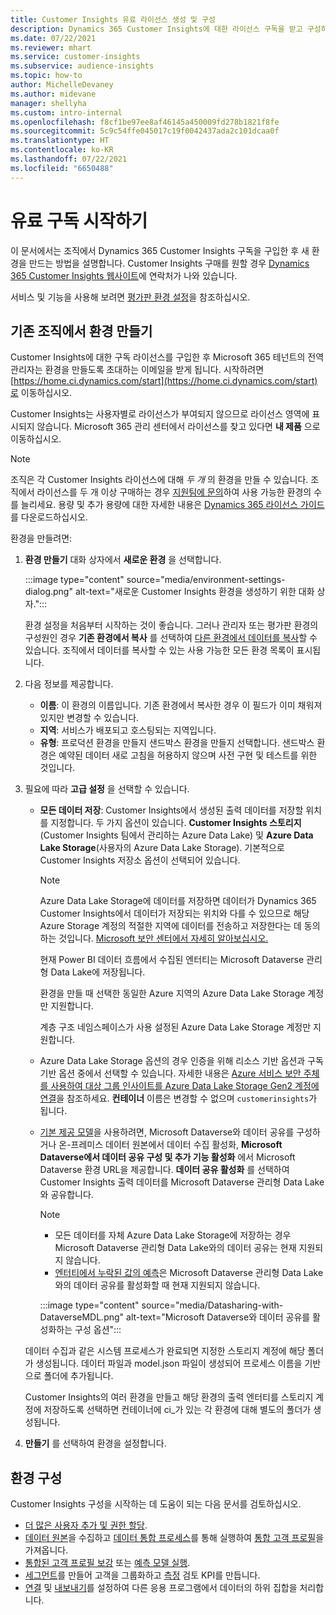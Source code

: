 ```yaml
---
title: Customer Insights 유료 라이선스 생성 및 구성
description: Dynamics 365 Customer Insights에 대한 라이선스 구독을 받고 구성하는 단계입니다.
ms.date: 07/22/2021
ms.reviewer: mhart
ms.service: customer-insights
ms.subservice: audience-insights
ms.topic: how-to
author: MichelleDevaney
ms.author: midevane
manager: shellyha
ms.custom: intro-internal
ms.openlocfilehash: f8cf1be97ee8af46145a450009fd278b1821f8fe
ms.sourcegitcommit: 5c9c54ffe045017c19f0042437ada2c101dcaa0f
ms.translationtype: HT
ms.contentlocale: ko-KR
ms.lasthandoff: 07/22/2021
ms.locfileid: "6650488"
---
```

# <a name="get-started-with-a-paid-subscription"></a>유료 구독 시작하기

이 문서에서는 조직에서 Dynamics 365 Customer Insights 구독을 구입한 후 새 환경을 만드는 방법을 설명합니다. Customer Insights 구매를 원할 경우 [Dynamics 365 Customer Insights 웹사이트](https://dynamics.microsoft.com/ai/customer-insights/)에 연락처가 나와 있습니다. 

서비스 및 기능을 사용해 보려면 [평가판 환경 설정](get-started-trial.md)을 참조하십시오.

## <a name="create-an-environment-in-an-existing-organization"></a>기존 조직에서 환경 만들기

Customer Insights에 대한 구독 라이선스를 구입한 후 Microsoft 365 테넌트의 전역 관리자는 환경을 만들도록 초대하는 이메일을 받게 됩니다. 시작하려면 [https://home.ci.dynamics.com/start](https://home.ci.dynamics.com/start)로 이동하십시오. 

Customer Insights는 사용자별로 라이선스가 부여되지 않으므로 라이선스 영역에 표시되지 않습니다. Microsoft 365 관리 센터에서 라이선스를 찾고 있다면 **내 제품** 으로 이동하십시오. 

> [!NOTE]
> 조직은 각 Customer Insights 라이선스에 대해 *두 개* 의 환경을 만들 수 있습니다. 조직에서 라이선스를 두 개 이상 구매하는 경우 [지원팀에 문의](https://go.microsoft.com/fwlink/?linkid=2079641)하여 사용 가능한 환경의 수를 늘리세요. 용량 및 추가 용량에 대한 자세한 내용은 [Dynamics 365 라이선스 가이드](https://go.microsoft.com/fwlink/?LinkId=866544)를 다운로드하십시오.

환경을 만들려면:

1. **환경 만들기** 대화 상자에서 **새로운 환경** 을 선택합니다.

   :::image type="content" source="media/environment-settings-dialog.png" alt-text="새로운 Customer Insights 환경을 생성하기 위한 대화 상자.":::

   환경 설정을 처음부터 시작하는 것이 좋습니다. 그러나 관리자 또는 평가판 환경의 구성원인 경우 **기존 환경에서 복사** 를 선택하여 [다른 환경에서 데이터를 복사](manage-environments.md#copy-the-environment-configuration)할 수 있습니다. 조직에서 데이터를 복사할 수 있는 사용 가능한 모든 환경 목록이 표시됩니다.

1. 다음 정보를 제공합니다.
   - **이름**: 이 환경의 이름입니다. 기존 환경에서 복사한 경우 이 필드가 이미 채워져 있지만 변경할 수 있습니다.
   - **지역**: 서비스가 배포되고 호스팅되는 지역입니다.
   - **유형**: 프로덕션 환경을 만들지 샌드박스 환경을 만들지 선택합니다. 샌드박스 환경은 예약된 데이터 새로 고침을 허용하지 않으며 사전 구현 및 테스트를 위한 것입니다.
   
1. 필요에 따라 **고급 설정** 을 선택할 수 있습니다.

   - **모든 데이터 저장**: Customer Insights에서 생성된 출력 데이터를 저장할 위치를 지정합니다. 두 가지 옵션이 있습니다. **Customer Insights 스토리지**(Customer Insights 팀에서 관리하는 Azure Data Lake) 및 **Azure Data Lake Storage**(사용자의 Azure Data Lake Storage). 기본적으로 Customer Insights 저장소 옵션이 선택되어 있습니다.

     > [!NOTE]
     > Azure Data Lake Storage에 데이터를 저장하면 데이터가 Dynamics 365 Customer Insights에서 데이터가 저장되는 위치와 다를 수 있으므로 해당 Azure Storage 계정의 적절한 지역에 데이터를 전송하고 저장한다는 데 동의하는 것입니다. [Microsoft 보안 센터에서 자세히 알아보십시오.](https://www.microsoft.com/trust-center)
     >
     > 현재 Power BI 데이터 흐름에서 수집된 엔터티는 Microsoft Dataverse 관리형 Data Lake에 저장됩니다. 
     > 
     > 환경을 만들 때 선택한 동일한 Azure 지역의 Azure Data Lake Storage 계정만 지원합니다. 
     > 
     > 계층 구조 네임스페이스가 사용 설정된 Azure Data Lake Storage 계정만 지원합니다.


   - Azure Data Lake Storage 옵션의 경우 인증을 위해 리소스 기반 옵션과 구독 기반 옵션 중에서 선택할 수 있습니다. 자세한 내용은 [Azure 서비스 보안 주체를 사용하여 대상 그룹 인사이트를 Azure Data Lake Storage Gen2 계정에 연결](connect-service-principal.md)을 참조하세요. **컨테이너** 이름은 변경할 수 없으며 `customerinsights`가 됩니다.
   
   - [기본 제공 모델](predictions-overview.md#out-of-box-models)을 사용하려면, Microsoft Dataverse와 데이터 공유를 구성하거나 온-프레미스 데이터 원본에서 데이터 수집 활성화, **Microsoft Dataverse에서 데이터 공유 구성 및 추가 기능 활성화** 에서 Microsoft Dataverse 환경 URL을 제공합니다. **데이터 공유 활성화** 를 선택하여 Customer Insights 출력 데이터를 Microsoft Dataverse 관리형 Data Lake와 공유합니다.

     > [!NOTE]
     > - 모든 데이터를 자체 Azure Data Lake Storage에 저장하는 경우 Microsoft Dataverse 관리형 Data Lake와의 데이터 공유는 현재 지원되지 않습니다.
     > - [엔터티에서 누락된 값의 예측](predictions.md)은 Microsoft Dataverse 관리형 Data Lake와의 데이터 공유를 활성화할 때 현재 지원되지 않습니다.

     :::image type="content" source="media/Datasharing-with-DataverseMDL.png" alt-text="Microsoft Dataverse와 데이터 공유를 활성화하는 구성 옵션":::

   데이터 수집과 같은 시스템 프로세스가 완료되면 지정한 스토리지 계정에 해당 폴더가 생성됩니다. 데이터 파일과 model.json 파일이 생성되어 프로세스 이름을 기반으로 폴더에 추가됩니다.

   Customer Insights의 여러 환경을 만들고 해당 환경의 출력 엔터티를 스토리지 계정에 저장하도록 선택하면 컨테이너에 ci_<environmentid>가 있는 각 환경에 대해 별도의 폴더가 생성됩니다.

1. **만들기** 를 선택하여 환경을 설정합니다. 

## <a name="configure-an-environment"></a>환경 구성

Customer Insights 구성을 시작하는 데 도움이 되는 다음 문서를 검토하십시오. 

- [더 많은 사용자 추가 및 권한 할당](permissions.md).
- [데이터 원본](data-sources.md)을 수집하고 [데이터 통합 프로세스](data-unification.md)를 통해 실행하여 [통합 고객 프로필](customer-profiles.md)을 가져옵니다.
- [통합된 고객 프로필 보강](enrichment-hub.md) 또는 [예측 모델 실행](predictions-overview.md).
- [세그먼트](segments.md)를 만들어 고객을 그룹화하고 [측정](measures.md) 검토 KPI를 만듭니다.
- [연결](connections.md) 및 [내보내기](export-destinations.md)를 설정하여 다른 응용 프로그램에서 데이터의 하위 집합을 처리합니다.
